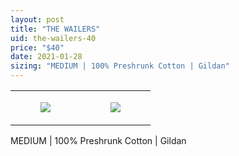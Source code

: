 ```yaml
---
layout: post
title: "THE WAILERS"
uid: the-wailers-40
price: "$40"
date: 2021-01-28
sizing: "MEDIUM | 100% Preshrunk Cotton | Gildan"
---
```




<table style="width:100%;"><tr><td style="vertical-align:top;">
      <figure class="tmblr-full" data-orig-height="2048" data-orig-width="1365" data-orig-src="https://concertshirts.netlify.app/shirts/0279/0279-01.jpg"><img src="https://64.media.tumblr.com/747faef58bc8f6a01a732c3e194eb7b6/53e5cb1bf0a2d787-e7/s540x810/1da744137bf00619a97c910c369ef0dcae33550b.jpg" data-orig-height="2048" data-orig-width="1365" data-orig-src="https://concertshirts.netlify.app/shirts/0279/0279-01.jpg"/></figure></td>
    <td style="vertical-align:top;">
      <figure class="tmblr-full" data-orig-height="2048" data-orig-width="1365" data-orig-src="https://concertshirts.netlify.app/shirts/0279/0279-02.jpg"><img src="https://64.media.tumblr.com/20f9c58ede350373d237172f9d0e8e54/53e5cb1bf0a2d787-ba/s540x810/6117996ae7354a63eba40bbda2ada03ab7305e83.jpg" data-orig-height="2048" data-orig-width="1365" data-orig-src="https://concertshirts.netlify.app/shirts/0279/0279-02.jpg"/></figure></td>
  </tr></table><p>
  MEDIUM | 100% Preshrunk Cotton | Gildan
</p>
